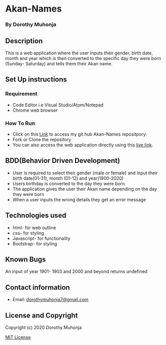 # Akan-Names
### By Dorothy Muhonja

## Description
 This is a web application where the user inputs their gender, birth date, month and year which is then converted to the specific day they were born (Sunday- Saturday) and tells them their Akan name.
 ## Set Up instructions 
### Requirement
* Code Editor i.e Visual Studio/Atom/Notepad
* Chrome web browser

### How To Run
* Click on this [Link](https://github.com/dorothymuhonja/Akan-Names.git) to access my git hub Akan-Names repositpory.
* Fork or Clone the repository
* You can also access the web application directly using this [live link]().

## BDD(Behavior Driven Development)
* User is required to  select their gender (male or female) and input their birth date(01-31), month (01-12) and year(1900-2020) 
* Users birthday is converted to the day they were born
* The application gives the user their Akan name depending on the day they were born
* When a user inputs the wrong details they get an error message

## Technologies used
* html- for web outline
* css- for styling 
* Javascript- for functionality
* Bootstrap- for styling 

## Known Bugs
An input of year 1901- 1903 and 2000 and beyond returns undefined

## Contact information
* Email: dorothymuhonja7@gmail.com

## License and Copyright
Copyright (c) 2020 Dorothy Muhonja

[MIT License](LICENSE)
